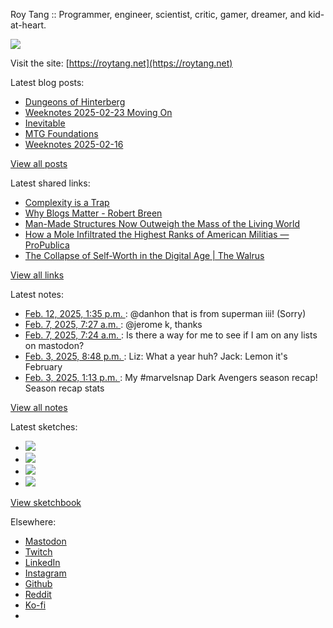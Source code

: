 Roy Tang :: Programmer, engineer, scientist, critic, gamer, dreamer, and kid-at-heart.

![](https://roytang.net/static/img/profile.jpg)

Visit the site: [https://roytang.net](https://roytang.net)

Latest blog posts:

- [Dungeons of Hinterberg](https://roytang.net/2025/02/hinterberg/)
- [Weeknotes 2025-02-23 Moving On](https://roytang.net/2025/02/weeknotes-02-23/)
- [Inevitable](https://roytang.net/2025/02/inevitable/)
- [MTG Foundations](https://roytang.net/2025/02/mtg-foundations/)
- [Weeknotes 2025-02-16](https://roytang.net/2025/02/weeknotes-02-16/)

[View all posts](https://roytang.net/blog)

Latest shared links:

- [Complexity is a Trap](https://roytang.net/2025/02/b65f8e6441e4f43fc7942e5f277fe7af/)
- [Why Blogs Matter - Robert Breen](https://roytang.net/2025/02/d0720b9ac55c0cfc3712dfebba891dc9/)
- [Man-Made Structures Now Outweigh the Mass of the Living World](https://roytang.net/2025/02/668ceac7b2a9b613daa6f4952b869961/)
- [How a Mole Infiltrated the Highest Ranks of American Militias — ProPublica](https://roytang.net/2025/02/34c79bcbf78547f6923f303691102bc6/)
- [The Collapse of Self-Worth in the Digital Age | The Walrus](https://roytang.net/2025/02/e5859a41e4a12d6b018f7471d707b274/)

[View all links](https://roytang.net/links)

Latest notes:

- [Feb. 12, 2025, 1:35 p.m. ](https://roytang.net/2025/02/113989291811261811/): @danhon that is from superman iii! (Sorry)
- [Feb. 7, 2025, 7:27 a.m. ](https://roytang.net/2025/02/113959530653000406/): @jerome k, thanks
- [Feb. 7, 2025, 7:24 a.m. ](https://roytang.net/2025/02/113959517617315522/): Is there a way for me to see if I am on any lists on mastodon?
- [Feb. 3, 2025, 8:48 p.m. ](https://roytang.net/2025/02/113940030140368161/): Liz: What a year huh? Jack: Lemon it&#x27;s February
- [Feb. 3, 2025, 1:13 p.m. ](https://roytang.net/2025/02/113938242629789627/): My #marvelsnap Dark Avengers season recap! Season recap stats

[View all notes](https://roytang.net/notes)

Latest sketches:


- ![](https://roytang.net/media/cache/32/e6/32e6bccc49e8369f7e33d4b393e24821.jpg)
- ![](https://roytang.net/media/cache/6d/bb/6dbb65d9198fe1692eed00385ef079c4.jpg)
- ![](https://roytang.net/media/cache/55/78/5578c142afd534e31f9723865e041b14.jpg)
- ![](https://roytang.net/media/cache/e0/47/e04715db3c9bfcb822e974a7b4743eef.jpg)

[View sketchbook](https://roytang.net/albums/sketchbook)


Elsewhere:

- [Mastodon](https://indieweb.social/@roytang)
- [Twitch](https://twitch.tv/twitchyroy)
- [LinkedIn](https://www.linkedin.com/in/roytang)
- [Instagram](https://instagram.com/roytang0400)
- [Github](https://github.com/roytang)
- [Reddit](https://reddit.com/u/hungryroy)
- [Ko-fi](https://ko-fi.com/roytang)
- [](mailto:hello@roytang.net)